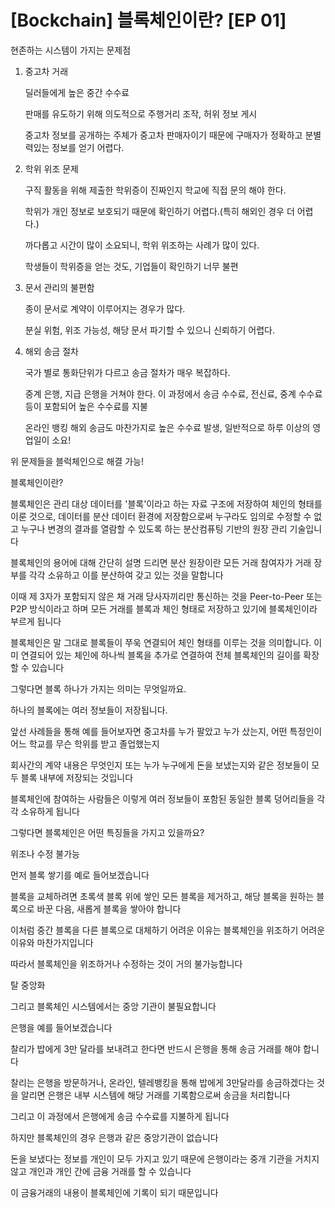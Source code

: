 # [Bockchain] 블록체인이란? [EP 01]

현존하는 시스템이 가지는 문제점

1. 중고차 거래

   딜러들에게 높은 중간 수수료

   판매를 유도하기 위해 의도적으로 주행거리 조작, 허위 정보 게시

   중고차 정보를 공개하는 주체가 중고차 판매자이기 때문에 구매자가 정확하고 분별력있는 정보를 얻기 어렵다.

2. 학위 위조 문제

   구직 활동을 위해 제출한 학위증이 진짜인지 학교에 직접 문의 해야 한다.

   학위가 개인 정보로 보호되기 때문에 확인하기 어렵다.(특히 해외인 경우 더 어렵다.)

   까다롭고 시간이 많이 소요되니, 학위 위조하는 사례가 많이 있다.

   학생들이 학위증을 얻는 것도, 기업들이 확인하기 너무 불편

3. 문서 관리의 불편함

   종이 문서로 계약이 이루어지는 경우가 많다.

   분실 위험, 위조 가능성, 해당 문서 파기할 수 있으니 신뢰하기 어렵다.

4. 해외 송금 절차

   국가 별로 통화단위가 다르고 송금 절차가 매우 복잡하다.

   중계 은행, 지급 은행을 거쳐야 한다. 이 과정에서 송금 수수료, 전신료, 중계 수수료 등이 포함되어 높은 수수료를 지불

   온라인 뱅킹 해외 송금도 마찬가지로 높은 수수료 발생, 일반적으로 하루 이상의 영업일이 소요!



위 문제들을 블럭체인으로 해결 가능!

블록체인이란?

블록체인은 관리 대상 데이터를 '블록'이라고 하는 자료 구조에 저장하여 체인의 형태를 이룬 것으로, 데이터를 분산 데이터 환경에 저장함으로써 누구라도 임의로 수정할 수 없고 누구나 변경의 결과를 열람할 수 있도록 하는 분산컴퓨팅 기반의 원장 관리 기술입니다

블록체인의 용어에 대해 간단히 설명 드리면 분산 원장이란 모든 거래 참여자가 거래 장부를 각각 소유하고 이를 분산하여 갖고 있는 것을 말합니다

이때 제 3자가 포함되지 않은 채 거래 당사자끼리만 통신하는 것을 Peer-to-Peer 또는 P2P 방식이라고 하며 모든 거래를 블록과 체인 형태로 저장하고 있기에 블록체인이라 부르게 됩니다

블록체인은 말 그대로 블록들이 쭈욱 연결되어 체인 형태를 이루는 것을 의미합니다. 이미 연결되어 있는 체인에 하나씩 블록을 추가로 연결하여 전체 블록체인의 길이를 확장할 수 있습니다

그렇다면 블록 하나가 가지는 의미는 무엇일까요.

하나의 블록에는 여러 정보들이 저장됩니다.

앞선 사례들을 통해 예를 들어보자면 중고차를 누가 팔았고 누가 샀는지, 어떤 특정인이 어느 학교를 무슨 학위를 받고 졸업했는지

회사간의 계약 내용은 무엇인지 또는 누가 누구에게 돈을 보냈는지와 같은 정보들이 모두 블록 내부에 저장되는 것입니다

블록체인에 참여하는 사람들은 이렇게 여러 정보들이 포함된 동일한 블록 덩어리들을 각각 소유하게 됩니다



그렇다면 블록체인은 어떤 특징들을 가지고 있을까요?

위조나 수정 불가능

먼저 블록 쌓기를 예로 들어보겠습니다

블록을 교체하려면 초록색 블록 위에 쌓인 모든 블록을 제거하고, 해당 블록을 원하는 블록으로 바꾼 다음, 새롭게 블록을 쌓아야 합니다

이처럼 중간 블록을 다른 블록으로 대체하기 어려운 이유는 블록체인을 위조하기 어려운 이유와 마찬가지입니다

따라서 블록체인을 위조하거나 수정하는 것이 거의 불가능합니다



탈 중앙화

그리고 블록체인 시스템에서는 중앙 기관이 불필요합니다

은행을 예를 들어보겠습니다

찰리가 밥에게 3만 달라를 보내려고 한다면 반드시 은행을 통해 송금 거래를 해야 합니다

찰리는 은행을 방문하거나, 온라인, 텔레뱅킹을 통해 밥에게 3만달라를 송금하겠다는 것을 알리면 은행은 내부 시스템에 해당 거래를 기록함으로써 송금을 처리합니다

그리고 이 과정에서 은행에게 송금 수수료를 지불하게 됩니다

하지만 블록체인의 경우 은행과 같은 중앙기관이 없습니다

돈을 보냈다는 정보를 개인이 모두 가지고 있기 때문에 은행이라는 중개 기관을 거치지 않고 개인과 개인 간에 금융 거래를 할 수 있습니다

이 금융거래의 내용이 블록체인에 기록이 되기 때문입니다

 

